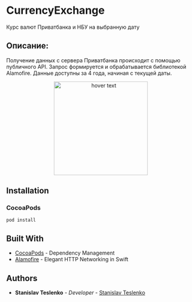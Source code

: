 # CurrencyExchange
Курс валют Приватбанка и НБУ на выбранную дату

## Описание:

Получение данных с сервера Приватбанка происходит с помощью публичного API. Запрос формируется и обрабатывается библиотекой 
Alamofire. 
Данные доступны за 4 года, начиная с текущей даты.

<p align="center">
  <img src="https://user-images.githubusercontent.com/49919277/71824936-57428080-30a3-11ea-96ac-6f1fec201d84.gif" width="250" title="hover text">
</p>


## Installation

### CocoaPods
```
pod install
```

## Built With

* [CocoaPods](https://cocoapods.org) - Dependency Management
* [Alamofire](https://github.com/Alamofire/Alamofire) - Elegant HTTP Networking in Swift

## Authors

* **Stanislav Teslenko** - *Developer* - [Stanislav Teslenko](https://github.com/StanislavTeslenko)
